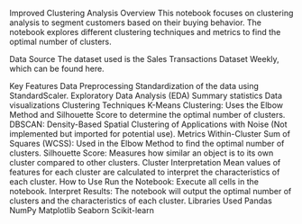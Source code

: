 Improved Clustering Analysis
Overview
This notebook focuses on clustering analysis to segment customers based on their buying behavior. The notebook explores different clustering techniques and metrics to find the optimal number of clusters.

Data Source
The dataset used is the Sales Transactions Dataset Weekly, which can be found here.

Key Features
Data Preprocessing
Standardization of the data using StandardScaler.
Exploratory Data Analysis (EDA)
Summary statistics
Data visualizations
Clustering Techniques
K-Means Clustering: Uses the Elbow Method and Silhouette Score to determine the optimal number of clusters.
DBSCAN: Density-Based Spatial Clustering of Applications with Noise (Not implemented but imported for potential use).
Metrics
Within-Cluster Sum of Squares (WCSS): Used in the Elbow Method to find the optimal number of clusters.
Silhouette Score: Measures how similar an object is to its own cluster compared to other clusters.
Cluster Interpretation
Mean values of features for each cluster are calculated to interpret the characteristics of each cluster.
How to Use
Run the Notebook: Execute all cells in the notebook.
Interpret Results: The notebook will output the optimal number of clusters and the characteristics of each cluster.
Libraries Used
Pandas
NumPy
Matplotlib
Seaborn
Scikit-learn